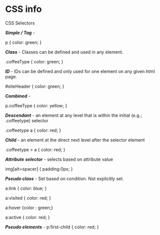 <h1>CSS info</h1>

CSS Selectors

***Simple / Tag*** - 

p { color: green; }

***Class*** - Classes can be defined and used in any element.

.coffeeType { color: green; }

***ID*** - IDs can be defined and only used for one element on any given html page.

#siteHeader { color: green; }

***Combined*** - 

p.coffeeType { color: yellow; }

***Descendant*** - an element at any level that is within the initial (e.g.; .coffeetype) selector

.coffeetype a { color: red; }

***Child*** - an element at the direct next level after the selector element

.coffeetype > a { color: red; }

***Attribute selector*** - selects based on attribute value

img[alt=spacer] {
  padding:0px;
}

***Pseudo class*** - Set based on condition. Not explicitly set.

a:link { color: blue; }

a:visited { color: red; }

a:hover {color : green;}

a:active { color: red; }

***Pseudo elements*** - p:first-child { color: red; }
